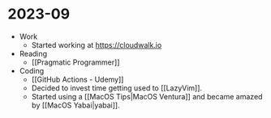 # 2023-09

- Work
    - Started working at <https://cloudwalk.io>
- Reading
    - [[Pragmatic Programmer]]
- Coding
    - [[GitHub Actions - Udemy]]
    - Decided to invest time getting used to [[LazyVim]].
    - Started using a [[MacOS Tips|MacOS Ventura]] and became amazed by [[MacOS Yabai|yabai]].